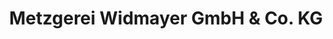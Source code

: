 ---
title: "Metzgerei Widmayer GmbH & Co. KG"
url: /denkendorf/metzgerei-widmayer-gmbh-und-co-kg/
shop: Metzgerei
---